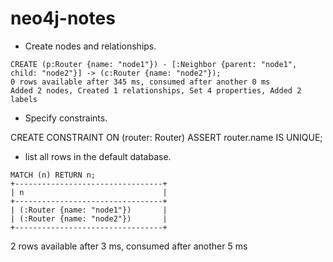 # neo4j-notes

* Create nodes and relationships.

```shell
CREATE (p:Router {name: "node1"}) - [:Neighbor {parent: "node1", child: "node2"}] -> (c:Router {name: "node2"});
0 rows available after 345 ms, consumed after another 0 ms
Added 2 nodes, Created 1 relationships, Set 4 properties, Added 2 labels
```

* Specify constraints.

CREATE CONSTRAINT ON (router: Router) ASSERT router.name IS UNIQUE;

- list all rows in the default database.
```shell
MATCH (n) RETURN n;
+---------------------------------+
| n                               |
+---------------------------------+
| (:Router {name: "node1"})       |
| (:Router {name: "node2"})       |
+---------------------------------+
```

2 rows available after 3 ms, consumed after another 5 ms
